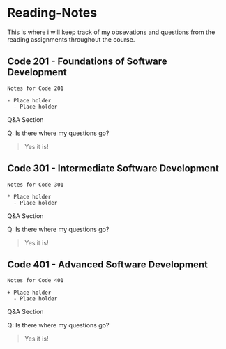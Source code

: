 # Reading-Notes
This is where i will keep track of my obsevations and questions from the reading assignments throughout the course.

## Code 201 - Foundations of Software Development
```
Notes for Code 201

- Place holder
  - Place holder
```
Q&A Section

Q: Is there where my questions go?
> Yes it is!

## Code 301 - Intermediate Software Development
```
Notes for Code 301

* Place holder
  - Place holder
```
Q&A Section

Q: Is there where my questions go?
> Yes it is!

## Code 401 - Advanced Software Development
```
Notes for Code 401

+ Place holder
  - Place holder
```
Q&A Section

Q: Is there where my questions go?
> Yes it is!
